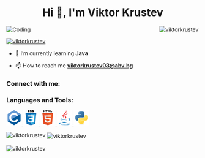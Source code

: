 <h1 align="center">Hi 👋, I'm Viktor Krustev</h1>
<img align="left" alt="Coding" width="400" src="https://user-images.githubusercontent.com/22770735/89309664-543b5d00-d691-11ea-9401-1780241ed053.gif">
<p align="left"> <img src="https://komarev.com/ghpvc/?username=viktorkrustev&label=Profile%20views&color=0e75b6&style=flat" alt="viktorkrustev" /> </p>

<p align="left"> <a href="https://github.com/ryo-ma/github-profile-trophy"><img src="https://github-profile-trophy.vercel.app/?username=viktorkrustev" alt="viktorkrustev" /></a> </p>

- 🌱 I’m currently learning **Java**

- 📫 How to reach me **viktorkrustev03@abv.bg**

<h3 align="left">Connect with me:</h3>
<p align="left">
</p>

<h3 align="left">Languages and Tools:</h3>
<p align="left"> <a href="https://www.cprogramming.com/" target="_blank" rel="noreferrer"> <img src="https://raw.githubusercontent.com/devicons/devicon/master/icons/c/c-original.svg" alt="c" width="40" height="40"/> </a> <a href="https://www.w3schools.com/css/" target="_blank" rel="noreferrer"> <img src="https://raw.githubusercontent.com/devicons/devicon/master/icons/css3/css3-original-wordmark.svg" alt="css3" width="40" height="40"/> </a> <a href="https://www.w3.org/html/" target="_blank" rel="noreferrer"> <img src="https://raw.githubusercontent.com/devicons/devicon/master/icons/html5/html5-original-wordmark.svg" alt="html5" width="40" height="40"/> </a> <a href="https://www.java.com" target="_blank" rel="noreferrer"> <img src="https://raw.githubusercontent.com/devicons/devicon/master/icons/java/java-original.svg" alt="java" width="40" height="40"/> </a> <a href="https://www.python.org" target="_blank" rel="noreferrer"> <img src="https://raw.githubusercontent.com/devicons/devicon/master/icons/python/python-original.svg" alt="python" width="40" height="40"/> </a> </p>

<p><img align="left" src="https://github-readme-stats.vercel.app/api/top-langs?username=viktorkrustev&show_icons=true&locale=en&layout=compact" alt="viktorkrustev" /></p>

<p>&nbsp;<img align="center" src="https://github-readme-stats.vercel.app/api?username=viktorkrustev&show_icons=true&locale=en" alt="viktorkrustev" /></p>

<p><img align="center" src="https://github-readme-streak-stats.herokuapp.com/?user=viktorkrustev&" alt="viktorkrustev" /></p>
